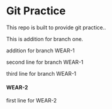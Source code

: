 # Git Practice
This repo is built to provide git practice..

This is addition for branch one. 

addition for branch WEAR-1

second line for branch WEAR-1

third line for branch WEAR-1

#### WEAR-2
first line for WEAR-2